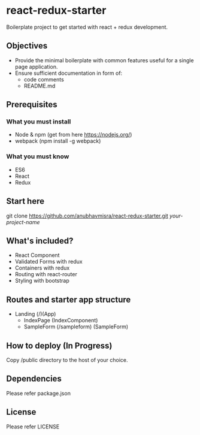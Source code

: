 # react-redux-starter
Boilerplate project to get started with react + redux development.

## Objectives
- Provide the minimal boilerplate with common features useful for a single page application.
- Ensure sufficient documentation in form of:
    - code comments
    - README.md

## Prerequisites

### What you must install
- Node & npm (get from here https://nodejs.org/)
- webpack (npm install -g webpack)

### What you must know
- ES6
- React
- Redux

## Start here
git clone https://github.com/anubhavmisra/react-redux-starter.git <i>your-project-name</i>

## What's included?
- React Component
- Validated Forms with redux 
- Containers with redux
- Routing with react-router
- Styling with bootstrap

## Routes and starter app structure

- Landing (/)(App)
    - IndexPage (IndexComponent)
    - SampleForm (/sampleform) (SampleForm)

## How to deploy (In Progress)
Copy /public directory to the host of your choice.

## Dependencies
Please refer package.json

## License
Please refer LICENSE 